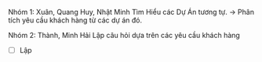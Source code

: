 Nhóm 1: Xuân, Quang Huy, Nhật Minh 
	Tìm Hiểu các Dự Án tương tự.
	-> Phân tích yêu cầu khách hàng từ các dự án đó.

Nhóm 2: Thành, Minh Hải
	Lập câu hỏi dựa trên các yêu cầu khách hàng

 - [ ] Lập  